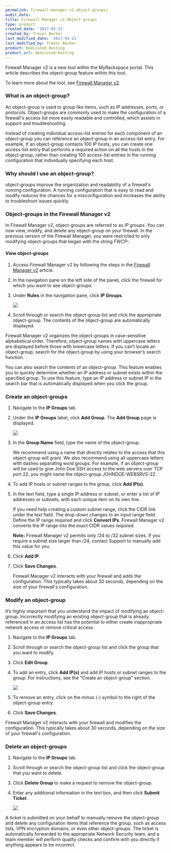 ```yaml
---
permalink: firewall-manager-v2-object-groups/
audit_date:
title: Firewall Manager v2 Object-groups
type: product
created_date: '2017-03-21'
created_by: Trevor Becker
last_modified_date: '2017-03-21'
last_modified_by: Trevor Becker
product: Dedicated Hosting
product_url: dedicated-hosting
---
```


Firewall Manager v2 is a new tool within the MyRackspace portal. This article describes the object-group feature within this tool.

To learn more about the tool, see [Firewall Manager v2](https://support.rackspace.com/how-to/firewall-manager-v2).

### What is an object-group?

An object-group is used to group like items, such as IP addresses, ports, or protocols. Object-groups are commonly used to make the configuration of a firewall's access list more easily readable and controlled, which assists in support and troubleshooting.

Instead of creating individual access-list entries for each component of an object-group you can reference an object-group in an access-list entry. For example, if an object-group contains 100 IP hosts, you can create one access-list entry that performs a required action on all the hosts in the object-group, rather than creating 100 access-list entries in the running configuration that individually specifying each host.

### Why should I use an object-group?

object-groups improve the organization and readability of a firewall's running
configuration. A running configuration that is easy to read and modify reduces the chances for a misconfiguration and increases the ability to troubleshoot issues quickly.

### Object-groups in the Firewall Manager v2

In Firewall Manager v2, object-groups are referred to as *IP groups*. You can now view, modify, and delete any object-group on your firewall. In the previous version of the Firewall Manager, you were restricted to only modifying object-groups that began with the string *FWCP-*.

#### View object-groups

1. Access Firewall Manager v2 by following the steps in the [Firewall Manager v2](https://support.rackspace.com/how-to/firewall-manager-v2) article.

2. In the navigation pane on the left side of the panel, click the firewall for which you want to see object-groups.

3. Under **Rules** in the navigation pane, click **IP Groups**.

    <img src="{% asset_path dedicated-hosting/firewall-manager-v2-object-groups/ip-groups.png %}" />

4. Scroll through or search the object-group list and click the appropriate object-group. The contents of the object-group are automatically displayed.

Firewall Manager v2 organizes the object-groups in case-sensitive alphabetical order. Therefore, object-group names with uppercase letters are displayed before those with lowercase letters. If you can’t locate an object-group, search for the object-group by using your browser’s search function.

You can also search the contents of an object-group. This feature enables you to quickly determine whether an IP address or subnet exists within the specified group. To use this feature, type an IP address or subnet IP in the search bar that is automatically displayed when you click the group.

### Create an object-groups

1. Navigate to the **IP Groups** tab.

2. Under the **IP Groups** label, click **Add Group**. The **Add Group** page is displayed.

    <img src="{% asset_path dedicated-hosting/firewall-manager-v2-object-groups/add-object-group.png %}" />

3. In the **Group Name** field, type the name of the object-group.

    We recommend using a name that directly relates to the access that this object-group will grant. We also recommend using all uppercase letters with dashes separating word groups. For example, if an object-group will be used to give John Doe SSH access to the web servers over TCP port 22, you might name the object-group JOHNDOE-WEBSRVS-22.

4. To add IP hosts or subnet ranges to the group, click **Add IP(s)**.

5. In the text field, type a single IP address or subnet, or enter a list of IP addresses or subnets, with each unique item on its own line.

    If you need help creating a custom subnet range, click the CIDR link under the text field. The drop-down changes to an input range field. Define the IP range required and click **Convert IPs**. Firewall Manager v2 converts the IP range into the exact CIDR values required.

    **Note:** Firewall Manager v2 permits only /24 to /32 subnet sizes. If you require a subnet size larger than /24, contact Support to manually add this value for you.

6. Click **Add IP**.

7. Click **Save Changes**.

    Firewall Manager v2 interacts with your firewall and adds the configuration. This typically takes about 30 seconds, depending on the size of your firewall's configuration.


### Modify an object-group

It’s highly important that you understand the impact of modifying an object-group. Incorrectly modifying an existing object-group that is already referenced in an access list has the potential to either create inappropriate network access or remove critical access.

1. Navigate to the **IP Groups** tab.

2. Scroll through or search the object-group list and click the group that you want to modify.

3. Click **Edit Group**.

4. To add an entry, click **Add IP(s)** and add IP hosts or subnet ranges to the group. For instructions, see the “Create an object-group” section.

   <img src="{% asset_path dedicated-hosting/firewall-manager-v2-object-groups/modify-object-group.png %}" />

5. To remove an entry, click on the minus (-) symbol to the right of the object-group entry.

6. Click **Save Changes**.

Firewall Manager v2 interacts with your firewall and modifies the configuration. This typically takes about 30 seconds, depending on the size of your firewall's configuration.

### Delete an object-groups

1. Navigate to the **IP Groups** tab.

2. Scroll through or search the object-group list and click the object-group that you want to delete.

3. Click **Delete Group** to make a request to remove the object-group.

4. Enter any additional information in the text box, and then click **Submit Ticket**.

    <img src="{% asset_path dedicated-hosting/firewall-manager-v2-object-groups/delete-object-group.png %}" />

A ticket is submitted on your behalf to manually remove the object-group and
delete any configuration items that reference the group, such as access lists, VPN encryption domains, or even other object-groups. The ticket is automatically forwarded to the appropriate Network Security team, and a team member will perform quality checks and confirm with you directly if anything appears to be incorrect.
